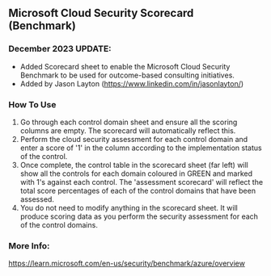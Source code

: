 ## Microsoft Cloud Security Scorecard (Benchmark)

### December 2023 UPDATE:
 - Added Scorecard sheet to enable the Microsoft Cloud Security Benchmark to be used for outcome-based consulting initiatives.
 - Added by Jason Layton (https://www.linkedin.com/in/jasonlayton/)

### How To Use
1. Go through each control domain sheet and ensure all the scoring columns are empty. The scorecard will automatically reflect this.
2. Perform the cloud security assessment for each control domain and enter a score of '1' in the column according to the implementation status of the control.
3. Once complete, the control table in the scorecard sheet (far left) will show all the controls for each domain coloured in GREEN and marked with 1's against each control. The 'assessment scorecard' will reflect the total score percentages of each of the control domains that have been assessed.
4. You do not need to modify anything in the scorecard sheet. It will produce scoring data as you perform the security assessment for each of the control domains.


### More Info:
https://learn.microsoft.com/en-us/security/benchmark/azure/overview
